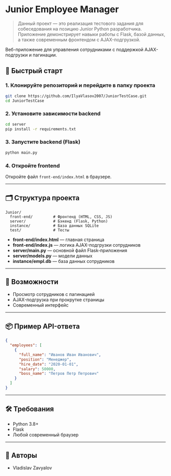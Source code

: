 # Junior Employee Manager

> Данный проект — это реализация тестового задания для собеседования на позицию Junior Python разработчика. Приложение демонстрирует навыки работы с Flask, базой данных, а также современным фронтендом с AJAX-подгрузкой.

Веб-приложение для управления сотрудниками с поддержкой AJAX-подгрузки и пагинации.

## 🚀 Быстрый старт

### 1. Клонируйте репозиторий и перейдите в папку проекта
```bash
git clone https://github.com/IlyaVlasov2007/JuniorTestCase.git
cd JuniorTestCase
```

### 2. Установите зависимости backend
```bash
cd server
pip install -r requirements.txt
```

### 3. Запустите backend (Flask)
```bash
python main.py
```

### 4. Откройте frontend

Откройте файл `front-end/index.html` в браузере.

---

## 🗂️ Структура проекта

```
Junior/
  front-end/         # Фронтенд (HTML, CSS, JS)
  server/            # Бэкенд (Flask, Python)
  instance/          # База данных SQLite
  test/              # Тесты
```

- **front-end/index.html** — главная страница
- **front-end/index.js** — логика AJAX-подгрузки сотрудников
- **server/main.py** — основной файл Flask-приложения
- **server/models.py** — модели данных
- **instance/empl.db** — база данных сотрудников

---

## 🌟 Возможности
- Просмотр сотрудников с пагинацией
- AJAX-подгрузка при прокрутке страницы
- Современный интерфейс

---

## 📦 Пример API-ответа
```json
{
  "employees": [
    {
      "full_name": "Иванов Иван Иванович",
      "position": "Менеджер",
      "hire_date": "2020-01-01",
      "salary": 50000,
      "boss_name": "Петров Петр Петрович"
    }
  ]
}
```

---

## 🛠️ Требования
- Python 3.8+
- Flask
- Любой современный браузер

---

## 🤝 Авторы
- Vladislav Zavyalov